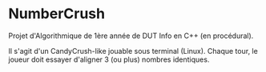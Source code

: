 # NumberCrush
Projet d'Algorithmique de 1ère année de DUT Info en C++ (en procédural). 

Il s'agit d'un CandyCrush-like jouable sous terminal (Linux).
Chaque tour, le joueur doit essayer d'aligner 3 (ou plus) nombres identiques. 
